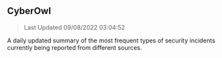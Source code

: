 ## CyberOwl 
> Last Updated 09/08/2022 03:04:52 


A daily updated summary of the most frequent types of security incidents currently being reported from different sources.

